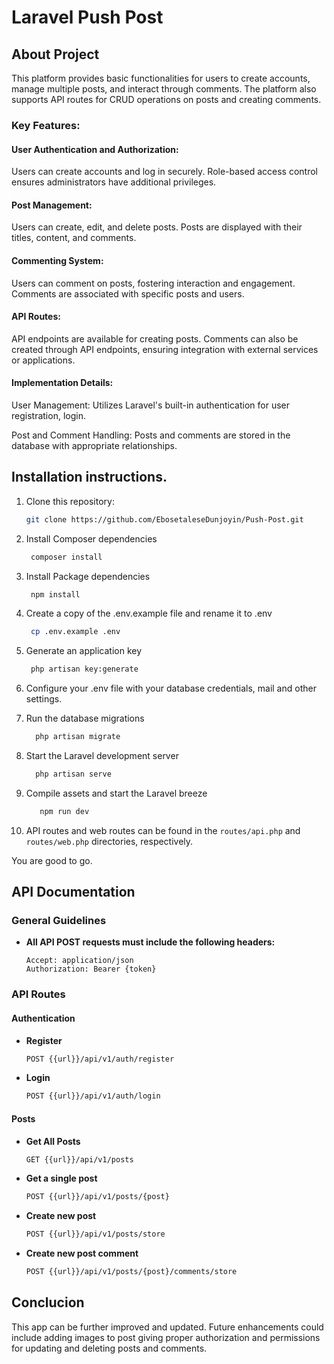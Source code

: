 
# Laravel Push Post

## About Project

This platform provides basic functionalities for users to create accounts, manage multiple posts, and interact through comments. The platform also supports API routes for CRUD operations on posts and creating comments.

### Key Features:

#### User Authentication and Authorization:

Users can create accounts and log in securely.
Role-based access control ensures administrators have additional privileges.

#### Post Management:

Users can create, edit, and delete posts.
Posts are displayed with their titles, content, and comments.

#### Commenting System:

Users can comment on posts, fostering interaction and engagement.
Comments are associated with specific posts and users.

####  API Routes:

API endpoints are available for creating posts.
Comments can also be created through API endpoints, ensuring integration with external services or applications.

#### Implementation Details:

User Management: Utilizes Laravel's built-in authentication for user registration, login.

Post and Comment Handling: Posts and comments are stored in the database with appropriate relationships.



## Installation instructions.

1. Clone this repository:
   ```bash
   git clone https://github.com/EbosetaleseDunjoyin/Push-Post.git
   ```

2. Install Composer dependencies
     ```bash
      composer install
   ```
3. Install Package dependencies
     ```bash
      npm install
   ```

4. Create a copy of the .env.example file and rename it to .env
     ```bash
      cp .env.example .env
   ```

5. Generate an application key
     ```bash
      php artisan key:generate
   ```
6. Configure your .env file with your database credentials, mail and other settings.

7. Run the database migrations
    ```bash
      php artisan migrate
   ```

8. Start the Laravel development server
    ```bash
      php artisan serve
   ```
9. Compile assets and start the Laravel breeze
   ```bash
      npm run dev
   ```
10. API routes and web routes can be found in the ```routes/api.php``` and ```routes/web.php``` directories, respectively.

You are good to go.


## API Documentation

### General Guidelines

- **All API POST requests must include the following headers:**
  ```http
  Accept: application/json
  Authorization: Bearer {token}
   ```

### API Routes

#### Authentication

- **Register**
  ```bash
  POST {{url}}/api/v1/auth/register
   ```
- **Login**
  ```bash
  POST {{url}}/api/v1/auth/login
   ```
#### Posts

- **Get All Posts**
  ```bash
  GET {{url}}/api/v1/posts
   ```
- **Get a single post**
  ```bash
  POST {{url}}/api/v1/posts/{post}
   ```
- **Create new post**
  ```bash
  POST {{url}}/api/v1/posts/store
   ```
- **Create new post comment**
  ```bash
  POST {{url}}/api/v1/posts/{post}/comments/store
   ```

## Conclucion

This app can be further improved and updated. Future enhancements could include adding images to post giving proper authorization and permissions for updating and deleting posts and comments.



